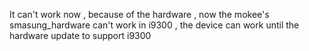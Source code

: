 It can't work now , because of the hardware , now the mokee's smasung_hardware can't work in i9300 , the device can work until the hardware update to support i9300
